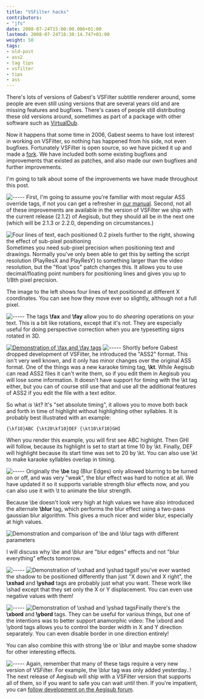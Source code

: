 ```yaml
---
title: "VSFilter hacks"
contributors:
- "jfs"
date: 2008-07-24T15:00:00.006+01:00
lastmod: 2008-07-24T16:38:14.747+01:00
weight: 50
tags:
- old-post
- ass2
- tag tips
- vsfilter
- tips
- ass
---
```

There's lots of versions of Gabest's VSFilter subtitle renderer around, some people are even still using versions that are several years old and are missing features and bugfixes. There's cases of people still distributing these old versions around, sometimes as part of a package with other software such as [VirtualDub](http://www.virtualdub.org/).

Now it happens that some time in 2006, Gabest seems to have lost interest in working on VSFilter, so nothing has happened from his side, not even bugfixes. Fortunately VSFilter is open source, so we have picked it up and made a [fork](http://en.wikipedia.org/wiki/Fork_%28software_development%29). We have included both some existing bugfixes and improvements that existed as patches, and also made our own bugfixes and further improvements.

I'm going to talk about some of the improvements we have made throughout this post.


![-----](http://www.animereactor.dk/aegisub/blogimg/split-line.png)
First, I'm going to assume you're familiar with most regular ASS override tags, if not you can get a refresher in [our manual](http://aegisub.cellosoft.com/docs/ASS_Tags). Second, not all of these improvements are available in the version of VSFilter we ship with the current release (2.1.2) of Aegisub, but they should all be in the next one (which will be 2.1.3 or 2.2.0, depending on circumstances.)

![Four lines of text, each positioned 0.2 pixels further to the right, showing the effect of sub-pixel positioning](http://www.animereactor.dk/aegisub/blogimg/floatpos-demo.png)Sometimes you need sub-pixel precision when positioning text and drawings. Normally you've only been able to get this by setting the script resolution (PlayResX and PlayResY) to something larger than the video resolution, but the "float \pos" patch changes this. It allows you to use decimal/floating point numbers for positioning lines and gives you up to 1/8th pixel precision.

The image to the left shows four lines of text positioned at different X coordinates. You can see how they move ever so slightly, although not a full pixel.

![-----](http://www.animereactor.dk/aegisub/blogimg/split-line.png)
The tags **\fax** and **\fay** allow you to do *shearing* operations on your text. This is a bit like rotations, except that it's not. They are especially useful for doing perspective correction when you are typesetting signs rotated in 3D.

[![Demonstration of \fax and \fay tags](http://www.animereactor.dk/aegisub/blogimg/faxfay-demo-w400.png)](http://www.animereactor.dk/aegisub/blogimg/faxfay-demo.png)
![-----](http://www.animereactor.dk/aegisub/blogimg/split-line.png)
Shortly before Gabest dropped development of VSFilter, he introduced the "ASS2" format. This isn't very well known, and it only has minor changes over the original ASS format. One of the things was a new karaoke timing tag, **\kt**. While Aegisub can read ASS2 files it can't write them, so if you edit them in Aegisub you will lose some information. It doesn't have support for timing with the \kt tag either, but you can of course still use that and use all the additional features of ASS2 if you edit the file with a text editor.

So what *is* \kt? It's "set absolute timing", it allows you to move both back and forth in time of highlight without highlighting other syllables. It is probably best illustrated with an example:

```
{\kf10}ABC {\kt20\kf10}DEF {\kt10\kf10}GHI
```

When you render this example, you will first see ABC highlight. Then GHI will follow, because its highlight is set to start at time 10 by \kt. Finally, DEF will highlight because its start time was set to 20 by \kt. You can also use \kt to make karaoke syllables overlap in timing.

![-----](http://www.animereactor.dk/aegisub/blogimg/split-line.png)
Originally the **\be** tag (Blur Edges) only allowed blurring to be turned on or off, and was very "weak", the blur effect was hard to notice at all. We have updated it so it supports variable strength blur effects now, and you can also use it with \t to animate the blur strength.

Because \be doesn't look very high at high values we have also introduced the alternate **\blur** tag, which performs the blur effect using a two-pass gaussian blur algorithm. This gives a much nicer and wider blur, especially at high values.

![Demonstration and comparison of \be and \blur tags with different parameters](http://www.animereactor.dk/aegisub/blogimg/be-blur-demo.png)

I will discuss why \be and \blur are "blur edges" effects and not "blur everything" effects tomorrow.

![-----](http://www.animereactor.dk/aegisub/blogimg/split-line.png)
![Demonstration of \xshad and \yshad tags](http://www.animereactor.dk/aegisub/blogimg/xshad-yshad-demo.png)If you've ever wanted the shadow to be positioned differently than just "X down and X right", the **\xshad** and **\yshad** tags are probably just what you want. These work like \shad except that they set only the X or Y displacement. You can even use negative values with them!

![-----](http://www.animereactor.dk/aegisub/blogimg/split-line.png)
![Demonstration of \xshad and \yshad tags](http://www.animereactor.dk/aegisub/blogimg/xbord-ybord-demo.png)Finally there's the **\xbord** and **\ybord** tags. They can be useful for various things, but one of the intentions was to better support anamorphic video: The \xbord and \ybord tags allows you to control the border width in X and Y direction separately. You can even disable border in one direction entirely!

You can also combine this with strong \be or \blur and maybe some shadow for other interesting effects.

![-----](http://www.animereactor.dk/aegisub/blogimg/split-line.png)
Again, remember that many of these tags require a very new version of VSFilter. For example, the \blur tag was only added yesterday..! The next release of Aegisub will ship with a VSFilter version that supports all of them, so if you want to safe you can wait until then. If you're impatient, you can [follow development on the Aegisub forum](http://malakith.net/aegisub/index.php?topic=651.0).



